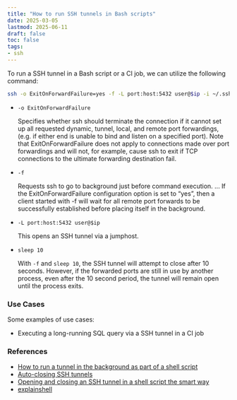 ```yaml
---
title: "How to run SSH tunnels in Bash scripts"
date: 2025-03-05
lastmod: 2025-06-11
draft: false
toc: false
tags:
- ssh
---
```


To run a SSH tunnel in a Bash script or a CI job, we can utilize the
following command:

```bash
ssh -o ExitOnForwardFailure=yes -f -L port:host:5432 user@$ip -i ~/.ssh/key.pub sleep 10
```
- `-o ExitOnForwardFailure`

    Specifies whether ssh should terminate the connection if it cannot set up all requested dynamic,
    tunnel, local, and remote port forwardings, (e.g. if either end is unable to bind and listen on a
    specified port).  Note that ExitOnForwardFailure does not apply to connections made over port
    forwardings and will not, for example, cause ssh to exit if TCP connections to the ultimate
    forwarding destination fail.

- `-f`

    Requests ssh to go to background just before command execution. ... If the
    ExitOnForwardFailure configuration option is set to “yes”, then a client
    started with -f will wait for all remote port forwards to be successfully
    established before placing itself in the background.

- `-L port:host:5432 user@$ip`

    This opens an SSH tunnel via a jumphost.

- `sleep 10`

    With `-f` and `sleep 10`, the SSH tunnel will attempt to close after 10
    seconds. However, if the forwarded ports are still in use by another
    process, even after the 10 second period, the tunnel will remain open until
    the process exits.

### Use Cases

Some examples of use cases:
- Executing a long-running SQL query via a SSH tunnel in a CI job


### References

- [How to run a tunnel in the background as part of a shell script](https://superuser.com/questions/1313738/how-to-run-a-tunnel-in-the-background-as-part-of-a-shell-script)
- [Auto-closing SSH tunnels](https://www.g-loaded.eu/2006/11/24/auto-closing-ssh-tunnels/)
- [Opening and closing an SSH tunnel in a shell script the smart way](https://gist.github.com/scy/6781836)
- [explainshell](https://explainshell.com/explain?cmd=ssh+-f+-o+ExitOnForwardFailure%3Dyes+-L+localhost%3A5433%3A%22%24PGHOST%22%3A%24db_port+%24ssh_user%40%22%24ssh_host%22+-i+%22%24DB_SSH_KEY%22+sleep+10)
